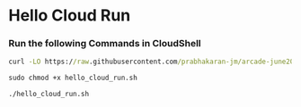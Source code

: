 # Hello Cloud Run

### Run the following Commands in CloudShell  

```cmd
curl -LO https://raw.githubusercontent.com/prabhakaran-jm/arcade-june2024/master/TheArcadeCertificationZone/hello_cloud_run.sh

sudo chmod +x hello_cloud_run.sh

./hello_cloud_run.sh
```